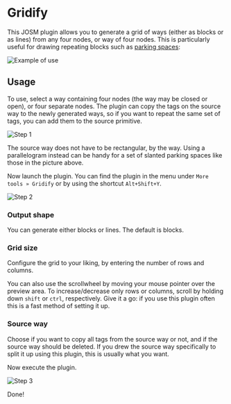 Gridify
=======

This JOSM plugin allows you to generate a grid of ways (either as blocks or as lines) from any four nodes, or way of four nodes. This is particularly useful for drawing repeating blocks such as [parking spaces](https://wiki.openstreetmap.org/wiki/Tag:amenity%3Dparking_space):

![Example of use](doc/parking.png)

## Usage

To use, select a way containing four nodes (the way may be closed or open), or four separate nodes. The plugin can copy the tags on the source way to the newly generated ways, so if you want to repeat the same set of tags, you can add them to the source primitive.

![Step 1](doc/step1.png)

The source way does not have to be rectangular, by the way. Using a parallelogram instead can be handy for a set of slanted parking spaces like those in the picture above.

Now launch the plugin. You can find the plugin in the menu under `More tools » Gridify` or by using the shortcut `Alt+Shift+Y`.

![Step 2](doc/step2.png)

### Output shape

You can generate either blocks or lines. The default is blocks.

### Grid size

Configure the grid to your liking, by entering the number of rows and columns.

You can also use the scrollwheel by moving your mouse pointer over the preview area. To increase/decrease only rows or columns, scroll by holding down `shift` or `ctrl`, respectively. Give it a go: if you use this plugin often this is a fast method of setting it up.

### Source way

Choose if you want to copy all tags from the source way or not, and if the source way should be deleted. If you drew the source way specifically to split it up using this plugin, this is usually what you want.

Now execute the plugin.

![Step 3](doc/step3.png)

Done!
